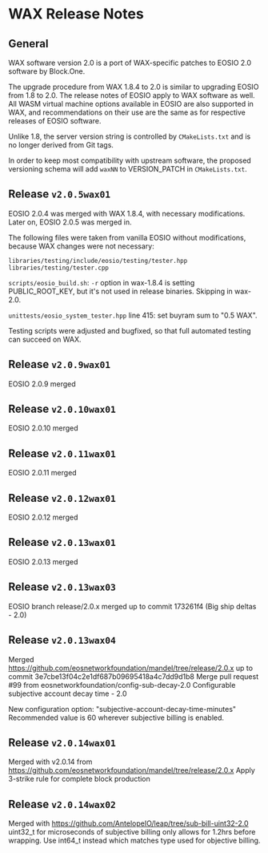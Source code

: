 # WAX Release Notes

## General

WAX software version 2.0 is a port of WAX-specific patches to EOSIO
2.0 software by Block.One.

The upgrade procedure from WAX 1.8.4 to 2.0 is similar to upgrading
EOSIO from 1.8 to 2.0. The release notes of EOSIO apply to WAX
software as well. All WASM virtual machine options available in EOSIO
are also supported in WAX, and recommendations on their use are the
same as for respective releases of EOSIO software.

Unlike 1.8, the server version string is controlled by
`CMakeLists.txt` and is no longer derived from Git tags.

In order to keep most compatibility with upstream software, the
proposed versioning schema will add `waxNN` to VERSION_PATCH in
`CMakeLists.txt`.


## Release `v2.0.5wax01`

EOSIO 2.0.4 was merged with WAX 1.8.4, with necessary
modifications. Later on, EOSIO 2.0.5 was merged in.


The following files were taken from vanilla EOSIO without
modifications, because WAX changes were not necessary:

```
libraries/testing/include/eosio/testing/tester.hpp
libraries/testing/tester.cpp
```

`scripts/eosio_build.sh`: `-r` option in wax-1.8.4 is setting
PUBLIC_ROOT_KEY, but it's not used in release binaries. Skipping in
wax-2.0.


`unittests/eosio_system_tester.hpp` line 415: set buyram sum to "0.5
WAX".

Testing scripts were adjusted and bugfixed, so that full automated
testing can succeed on WAX.


## Release `v2.0.9wax01`

EOSIO 2.0.9 merged

## Release `v2.0.10wax01`

EOSIO 2.0.10 merged

## Release `v2.0.11wax01`

EOSIO 2.0.11 merged

## Release `v2.0.12wax01`

EOSIO 2.0.12 merged

## Release `v2.0.13wax01`

EOSIO 2.0.13 merged

## Release `v2.0.13wax03`

EOSIO branch release/2.0.x merged up to commit 173261f4 (Big ship deltas - 2.0)

## Release `v2.0.13wax04`

Merged https://github.com/eosnetworkfoundation/mandel/tree/release/2.0.x
up to commit 3e7cbe13f04c2e1df687b09695418a4c7dd9d1b8
Merge pull request #99 from eosnetworkfoundation/config-sub-decay-2.0
Configurable subjective account decay time - 2.0

New configuration option: "subjective-account-decay-time-minutes"
Recommended value is 60 wherever subjective billing is enabled.

## Release `v2.0.14wax01`

Merged with v2.0.14 from https://github.com/eosnetworkfoundation/mandel/tree/release/2.0.x
Apply 3-strike rule for complete block production

## Release `v2.0.14wax02`

Merged with https://github.com/AntelopeIO/leap/tree/sub-bill-uint32-2.0
uint32_t for microseconds of subjective billing only allows for 1.2hrs
before wrapping. Use int64_t instead which matches type used for objective billing.

